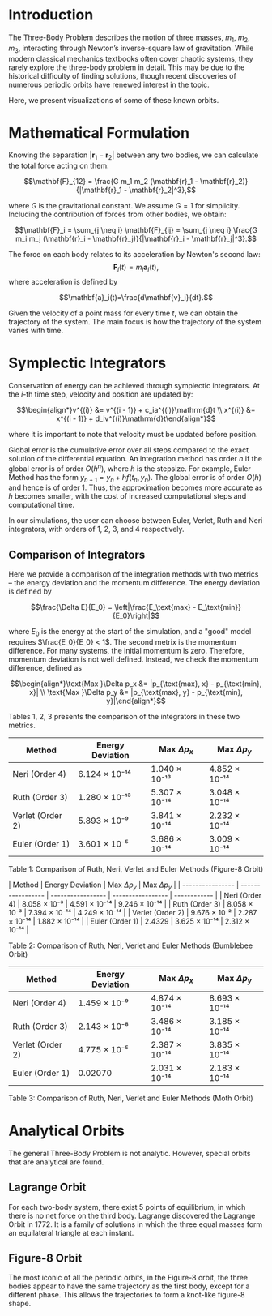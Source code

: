 # Introduction

The Three-Body Problem describes the motion of three masses, $m_1$, $m_2$, $m_3$, interacting through Newton’s inverse-square law of gravitation. While modern classical mechanics textbooks often cover chaotic systems, they rarely explore the three-body problem in detail. This may be due to the historical difficulty of finding solutions, though recent discoveries of numerous periodic orbits have renewed interest in the topic.

Here, we present visualizations of some of these known orbits.

# Mathematical Formulation

Knowing the separation $|\mathbf{r}_1 - \mathbf{r}_2|$ between any two bodies, we can calculate the total force acting on them:

$$\mathbf{F}_{12} = \frac{G m_1 m_2 (\mathbf{r}_1 - \mathbf{r}_2)}{|\mathbf{r}_1 - \mathbf{r}_2|^3},$$

where $G$ is the gravitational constant. We assume $G=1$ for simplicity. Including the contribution of forces from other bodies, we obtain:

$$\mathbf{F}_i = \sum_{j \neq i} \mathbf{F}_{ij} = \sum_{j \neq i} \frac{G m_i m_j (\mathbf{r}_i - \mathbf{r}_j)}{|\mathbf{r}_i - \mathbf{r}_j|^3}.$$

The force on each body relates to its acceleration by Newton's second law:
$$\mathbf{F}_i(t)=m_i\mathbf{a}_i(t),$$ 
where acceleration is defined by

$$\mathbf{a}_i(t)=\frac{d\mathbf{v}_i}{dt}.$$

Given the velocity of a point mass for every time $t$, we can obtain the trajectory of the system. The main focus is how the trajectory of the system varies with time.

# Symplectic Integrators

Conservation of energy can be achieved through symplectic integrators. At the $i$-th time step, velocity and position are updated by:

$$\begin{align*}v^{(i)} &= v^{(i - 1)} + c_ia^{(i)}\mathrm{d}t \\ x^{(i)} &= x^{(i - 1)} + d_iv^{(i)}\mathrm{d}t\end{align*}$$

where it is important to note that velocity must be updated before position.

Global error is the cumulative error over all steps compared to the exact solution of the differential equation. An integration method has order $n$ if the global error is of order $O(h^n)$, where $h$ is the stepsize. For example, Euler Method has the form $y_{n+1} = y_n + h f(t_n, y_n)$. The global error is of order $O(h)$ and hence is of order $1$. Thus, the approximation becomes more accurate as $h$ becomes smaller, with the cost of increased computational steps and computational time.

In our simulations, the user can choose between Euler, Verlet, Ruth and Neri integrators, with orders of $1$, $2$, $3$, and $4$ respectively.

## Comparison of Integrators

Here we provide a comparison of the integration methods with two metrics – the energy deviation and the momentum difference. The energy deviation is defined by

$$\frac{\Delta E}{E_0} = \left|\frac{E_\text{max} - E_\text{min}}{E_0}\right|$$

where $E_0$ is the energy at the start of the simulation, and a "good" model requires $\frac{E_0}{E_0} < 1$. The second metrix is the momentum difference. For many systems, the initial momentum is zero. Therefore, momentum deviation is not well defined. Instead, we check the momentum difference, defined as

$$\begin{align*}\text{Max }\Delta p_x &= |p_{\text{max}, x} - p_{\text{min}, x}| \\ \text{Max }\Delta p_y &= |p_{\text{max}, y} - p_{\text{min}, y}|\end{align*}$$

Tables $1$, $2$, $3$ presents the comparison of the integrators in these two metrics.

| Method           | Energy Deviation    | Max $\Delta p_x$           | Max $\Delta p_y$           |
| ---------------- | ------------------- | ----------------- | ----------------- |
| Neri (Order 4)   | 6.124 × 10⁻¹⁴       | 1.040 × 10⁻¹³     | 4.852 × 10⁻¹⁴     |
| Ruth (Order 3)   | 1.280 × 10⁻¹³       | 5.307 × 10⁻¹⁴     | 3.048 × 10⁻¹⁴     |
| Verlet (Order 2) | 5.893 × 10⁻⁹        | 3.841 × 10⁻¹⁴     | 2.232 × 10⁻¹⁴     |
| Euler (Order 1)  | 3.601 × 10⁻⁵        | 3.686 × 10⁻¹⁴     | 3.009 × 10⁻¹⁴     |

Table 1: Comparison of Ruth, Neri, Verlet and Euler Methods (Figure-8 Orbit)

| Method           | Energy Deviation  | Max $\Delta p_y$           | Max $\Delta p_y$           |
| ---------------- | ----------------- | ----------------- | ----------------- | ------------ |
| Neri (Order 4)   | 8.058 × 10⁻³      | 4.591 × 10⁻¹⁴     | 9.246 × 10⁻¹⁴     |
| Ruth (Order 3)   | 8.058 × 10⁻³      | 7.394 × 10⁻¹⁴     | 4.249 × 10⁻¹⁴     |
| Verlet (Order 2) | 9.676 × 10⁻²      | 2.287 × 10⁻¹⁴     | 1.882 × 10⁻¹⁴     |
| Euler (Order 1)  | 2.4329            | 3.625 × 10⁻¹⁴     | 2.312 × 10⁻¹⁴     |

Table 2: Comparison of Ruth, Neri, Verlet and Euler Methods (Bumblebee Orbit)

| Method           | Energy Deviation   | Max $\Delta p_x$           | Max $\Delta p_y$           |
| ---------------- | ------------------ | ----------------- | ----------------- |
| Neri (Order 4)   | 1.459 × 10⁻⁹       | 4.874 × 10⁻¹⁴     | 8.693 × 10⁻¹⁴     |
| Ruth (Order 3)   | 2.143 × 10⁻⁸       | 3.486 × 10⁻¹⁴     | 3.185 × 10⁻¹⁴     |
| Verlet (Order 2) | 4.775 × 10⁻⁵       | 2.387 × 10⁻¹⁴     | 3.835 × 10⁻¹⁴     |
| Euler (Order 1)  | 0.02070            | 2.031 × 10⁻¹⁴     | 2.183 × 10⁻¹⁴     |

Table 3: Comparison of Ruth, Neri, Verlet and Euler Methods (Moth Orbit)

# Analytical Orbits

The general Three-Body Problem is not analytic. However, special orbits that are analytical are found.

## Lagrange Orbit

For each two-body system, there exist $5$ points of equilibrium, in which there is no net force on the third body. Lagrange discovered the Lagrange Orbit in $1772$. It is a family of solutions in which the three equal masses form an equilateral triangle at each instant.

## Figure-8 Orbit

The most iconic of all the periodic orbits, in the Figure-8 orbit, the three bodies appear to have the same trajectory as the first body, except for a different phase. This allows the trajectories to form a knot-like figure-8 shape.
